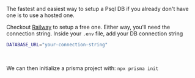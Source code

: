 The fastest and easiest way to setup a Psql DB if you already don't have one is to use a hosted one.

Checkout [Railway](https://railway.app/) to setup a free one. Either way, you'll need the connection string. Inside your `.env` file, add your DB connection string

```bash
DATABASE_URL="your-connection-string"
```

<br>

We can then initialize a prisma project with:
`npx prisma init`
